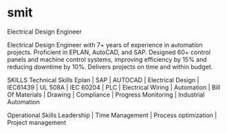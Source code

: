# smit
Electrical Design Engineer


Electrical Design Engineer with 7+ years of experience in automation
projects. Proficient in EPLAN, AutoCAD, and SAP. Designed 60+
control panels and machine control systems, improving efficiency by
15% and reducing downtime by 10%. Delivers projects on time and
within budget.

SKILLS
Technical Skills
Eplan | SAP | AUTOCAD | Electrical Design | IEC61439 | UL 508A | IEC 60204 | PLC | Electrical Wiring |
Automation | Bill Of Materials | Drawing | Compliance | Progress Monitoring | Industrial Automation

Operational Skills 
Leadership | Time Management | Process optimization | Project management
